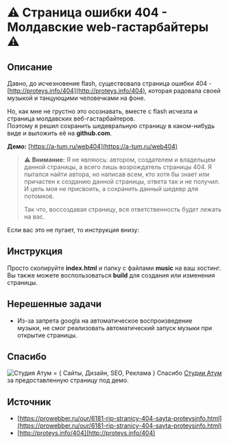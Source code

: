 # :warning: Страница ошибки 404 - Молдавские web-гастарбайтеры :warning:

## Описание
Давно, до исчезновение flash, существовала страница ошибки 404 - [http://proteys.info/404](http://proteys.info/404), которая радовала своей музыкой и танцующими человечками на фоне.

Но, как мне не грустно это осознавать, вместе с flash исчезла и страница молдавских веб-гастарбайтеров.  
Поэтому я решил сохранить шедевральную страницу в каком-нибудь виде и выложить её на **github.com**.

**Демо:** [https://a-tum.ru/web404](https://a-tum.ru/web404)

> :warning: **Внимание:**
>Я не являюсь: автором, создателем и владельцем данной страницы, а всего лишь возрождатель страницы 404. Я пытался найти автора, но написав всем, кто хотя бы знает или причастен к созданию данной страницы, ответа так и не получил.  
>И цель моя не присвоить, а сохранить данный шедевр для потомков.  
>
>Так что, воссоздавая страницу, вся ответственность будет лежать на вас.

Если вас это не пугает, то инструкция внизу:

## Инструкция
Просто скопируйте **index.html** и папку с файлами **music** на ваш хостинг.  
Вы также можете воспользоваться **build** для создания или изменения страницы.

## Нерешенные задачи
 - Из-за запрета googla на автоматическое воспроизведение  
музыки, не смог реализовать автоматический запуск музыки при открытие страницы.

## Спасибо
![Студия Атум = { Сайты, Дизайн, SEO, Реклама }](https://a-tum.ru/inc/img/logo/logo-200w.png)
Спасибо [Студии Атум](https://a-tum.ru/) за предоставленную страницу под демо.
## Источник
 - [https://prowebber.ru/our/6181-rip-stranicy-404-sayta-proteysinfo.html](https://prowebber.ru/our/6181-rip-stranicy-404-sayta-proteysinfo.html)
 - [http://proteys.info/404](http://proteys.info/404)